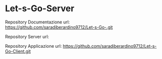 # Let-s-Go-Server

Repository Documentazione url: https://github.com/saradiberardino9712/Let-s-Go-.git

Repository Server url:

Repository Applicazione url: https://github.com/saradiberardino9712/Let-s-Go-Client.git
